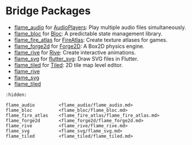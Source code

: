 # Bridge Packages

- [flame_audio](flame_audio/flame_audio.md) for
  [AudioPlayers](https://github.com/bluefireteam/audioplayers): Play multiple audio files
  simultaneously.
- [flame_bloc](flame_bloc/flame_bloc.md) for
  [Bloc](https://github.com/felangel/bloc): A predictable state management library.
- [flame_fire_atlas](flame_fire_atlas/flame_fire_atlas.md) for
  [FireAtlas](https://github.com/flame-engine/fire-atlas): Create texture atlases for games.
- [flame_forge2d](flame_forge2d/flame_forge2d.md) for
  [Forge2D](https://github.com/flame-engine/forge2d): A Box2D physics engine.
- [flame_rive](flame_rive/flame_rive.md) for
  [Rive](https://rive.app/): Create interactive animations.
- [flame_svg](flame_svg/flame_svg.md) for
  [flutter_svg](https://github.com/dnfield/flutter_svg): Draw SVG files in Flutter.
- [flame_tiled](flame_tiled/flame_tiled.md) for
  [Tiled](https://www.mapeditor.org/): 2D tile map level editor.
- [flame_rive](https://github.com/flame-engine/flame/tree/main/packages/flame_rive)
- [flame_svg](https://github.com/flame-engine/flame/tree/main/packages/flame_svg)
- [flame_tiled](https://github.com/flame-engine/flame/tree/main/packages/flame_tiled)

```{toctree}
:hidden:

flame_audio         <flame_audio/flame_audio.md>
flame_bloc          <flame_bloc/flame_bloc.md>
flame_fire_atlas    <flame_fire_atlas/flame_fire_atlas.md>
flame_forge2d       <flame_forge2d/flame_forge2d.md>
flame_rive          <flame_rive/flame_rive.md>
flame_svg           <flame_svg/flame_svg.md>
flame_tiled         <flame_tiled/flame_tiled.md>
```
